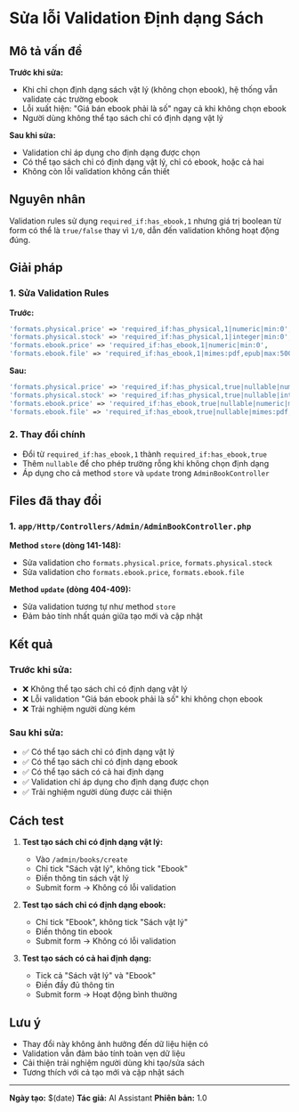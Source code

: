 # Sửa lỗi Validation Định dạng Sách

## Mô tả vấn đề

**Trước khi sửa:**
- Khi chỉ chọn định dạng sách vật lý (không chọn ebook), hệ thống vẫn validate các trường ebook
- Lỗi xuất hiện: "Giá bán ebook phải là số" ngay cả khi không chọn ebook
- Người dùng không thể tạo sách chỉ có định dạng vật lý

**Sau khi sửa:**
- Validation chỉ áp dụng cho định dạng được chọn
- Có thể tạo sách chỉ có định dạng vật lý, chỉ có ebook, hoặc cả hai
- Không còn lỗi validation không cần thiết

## Nguyên nhân

Validation rules sử dụng `required_if:has_ebook,1` nhưng giá trị boolean từ form có thể là `true/false` thay vì `1/0`, dẫn đến validation không hoạt động đúng.

## Giải pháp

### 1. Sửa Validation Rules

**Trước:**
```php
'formats.physical.price' => 'required_if:has_physical,1|numeric|min:0',
'formats.physical.stock' => 'required_if:has_physical,1|integer|min:0',
'formats.ebook.price' => 'required_if:has_ebook,1|numeric|min:0',
'formats.ebook.file' => 'required_if:has_ebook,1|mimes:pdf,epub|max:50000',
```

**Sau:**
```php
'formats.physical.price' => 'required_if:has_physical,true|nullable|numeric|min:0',
'formats.physical.stock' => 'required_if:has_physical,true|nullable|integer|min:0',
'formats.ebook.price' => 'required_if:has_ebook,true|nullable|numeric|min:0',
'formats.ebook.file' => 'required_if:has_ebook,true|nullable|mimes:pdf,epub|max:50000',
```

### 2. Thay đổi chính

- Đổi từ `required_if:has_ebook,1` thành `required_if:has_ebook,true`
- Thêm `nullable` để cho phép trường rỗng khi không chọn định dạng
- Áp dụng cho cả method `store` và `update` trong `AdminBookController`

## Files đã thay đổi

### 1. `app/Http/Controllers/Admin/AdminBookController.php`

**Method `store` (dòng 141-148):**
- Sửa validation cho `formats.physical.price`, `formats.physical.stock`
- Sửa validation cho `formats.ebook.price`, `formats.ebook.file`

**Method `update` (dòng 404-409):**
- Sửa validation tương tự như method `store`
- Đảm bảo tính nhất quán giữa tạo mới và cập nhật

## Kết quả

### Trước khi sửa:
- ❌ Không thể tạo sách chỉ có định dạng vật lý
- ❌ Lỗi validation "Giá bán ebook phải là số" khi không chọn ebook
- ❌ Trải nghiệm người dùng kém

### Sau khi sửa:
- ✅ Có thể tạo sách chỉ có định dạng vật lý
- ✅ Có thể tạo sách chỉ có định dạng ebook
- ✅ Có thể tạo sách có cả hai định dạng
- ✅ Validation chỉ áp dụng cho định dạng được chọn
- ✅ Trải nghiệm người dùng được cải thiện

## Cách test

1. **Test tạo sách chỉ có định dạng vật lý:**
   - Vào `/admin/books/create`
   - Chỉ tick "Sách vật lý", không tick "Ebook"
   - Điền thông tin sách vật lý
   - Submit form → Không có lỗi validation

2. **Test tạo sách chỉ có định dạng ebook:**
   - Chỉ tick "Ebook", không tick "Sách vật lý"
   - Điền thông tin ebook
   - Submit form → Không có lỗi validation

3. **Test tạo sách có cả hai định dạng:**
   - Tick cả "Sách vật lý" và "Ebook"
   - Điền đầy đủ thông tin
   - Submit form → Hoạt động bình thường

## Lưu ý

- Thay đổi này không ảnh hưởng đến dữ liệu hiện có
- Validation vẫn đảm bảo tính toàn vẹn dữ liệu
- Cải thiện trải nghiệm người dùng khi tạo/sửa sách
- Tương thích với cả tạo mới và cập nhật sách

---

**Ngày tạo:** $(date)
**Tác giả:** AI Assistant
**Phiên bản:** 1.0